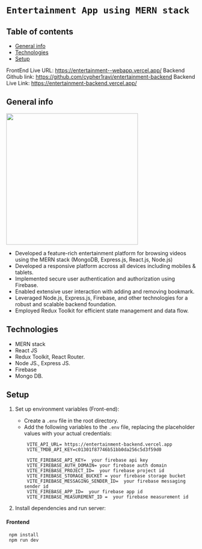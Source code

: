 # `Entertainment App using MERN stack`

## Table of contents
* [General info](#general-info)
* [Technologies](#technologies)
* [Setup](#setup)

FrontEnd Live URL:   https://entertainment--webapp.vercel.app/
Backend Github link: https://github.com/cypher1ravi/entertainment-backend
Backend Live Link:   https://entertainment-backend.vercel.app/

## General info
<img src="https://github.com/Magar0/entertainment-app-AlmaBetter-FinalProject/assets/35245789/bcb6ba7f-b403-4439-8d3f-ea51392d7cec" height="350" >

* Developed a feature-rich entertainment platform for browsing videos using the MERN stack (MongoDB, Express.js, React.js, Node.js)
* Developed a responsive platform accross all devices including mobiles & tablets.
* Implemented secure user authentication and authorization using Firebase.
* Enabled extensive user interaction with adding and removing bookmark.
* Leveraged Node.js, Express.js, Firebase, and other technologies for a robust and scalable backend foundation.
* Employed Redux Toolkit for efficient state management and data flow.

## Technologies
* MERN stack
* React JS
* Redux Toolkit, React Router.
* Node JS., Express JS.
* Firebase
* Mongo DB.
	
## Setup
1. Set up environment variables (Front-end):
   - Create a `.env` file in the root directory.
   - Add the following variables to the `.env` file, replacing the placeholder values with your actual credentials:
     ```
      VITE_API_URL= https://entertainment-backend.vercel.app
      VITE_TMDB_API_KEY=c01301f87746b51bb0da256c5d3f59d0

      VITE_FIREBASE_API_KEY=  your firebase api key
      VITE_FIREBASE_AUTH_DOMAIN= your firebase auth domain
      VITE_FIREBASE_PROJECT_ID=  your firebase project id
      VITE_FIREBASE_STORAGE_BUCKET = your firebase storage bucket
      VITE_FIREBASE_MESSAGING_SENDER_ID=  your firebase messaging sender id
      VITE_FIREBASE_APP_ID=  your firebase app id
      VITE_FIREBASE_MEASUREMENT_ID =  your firebase measurement id
     ```

2. Install dependencies and run server:
#### Frontend
```
 npm install
 npm run dev
```

